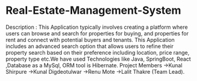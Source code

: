# Real-Estate-Management-System

Description : This Application typically involves creating a platform where users can browse and search for properties for buying,
and properties for rent and connect with potential buyers and tenants. This Application includes an advanced search
option that allows users to refine their property search based on their preference including location, price range,
property type etc.We have used Technologies like Java, SpringBoot, React ,Database as a MySql, ORM tool is Hibernate. 
Project Members
->Kunal Shirpure
->Kunal Digdeotulwar
->Renu Mote
->Lalit Thakre (Team Lead).

